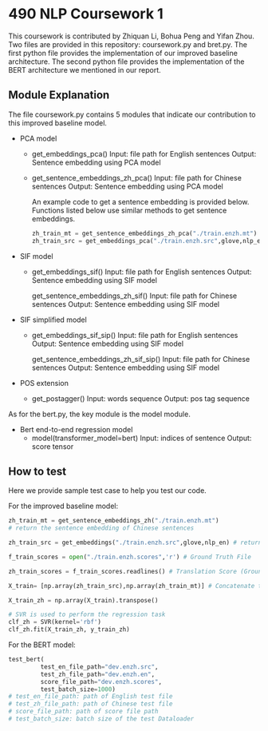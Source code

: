 # 490 NLP Coursework 1

This coursework is contributed by Zhiquan Li, Bohua Peng and Yifan Zhou. Two files are provided in this repository: coursework.py and bret.py. The first python file provides the implementation of our improved baseline architecture. The second python file provides the implementation of the BERT architecture we mentioned in our report.

## Module Explanation

The file coursework.py contains 5 modules that indicate our contribution to this improved baseline model.

* PCA model

  * get_embeddings_pca()
    	Input: file path for English sentences
    	Output: Sentence embedding using PCA model

  * get_sentence_embeddings_zh_pca()
    	Input: file path for Chinese sentences
    	Output: Sentence embedding using PCA model

    An example code to get a sentence embedding is provided below. Functions listed below use similar methods to get sentence embeddings.

    ```python
    zh_train_mt = get_sentence_embeddings_zh_pca("./train.enzh.mt") # Chinese
    zh_train_src = get_embeddings_pca("./train.enzh.src",glove,nlp_en) # English
    ```

* SIF model

  * get_embeddings_sif()
    	Input: file path for English sentences
    	Output: Sentence embedding using SIF model
    	
    get_sentence_embeddings_zh_sif()
     	Input: file path for Chinese sentences
    	Output: Sentence embedding using SIF model

* SIF simplified model

  * get_embeddings_sif_sip()
    	Input: file path for English sentences
    	Output: Sentence embedding using SIF model
    	
    get_sentence_embeddings_zh_sif_sip()
     	Input: file path for Chinese sentences
    	Output: Sentence embedding using SIF model

* POS extension

  * get_postagger()
    	Input: words sequence
    	Output: pos tag sequence

As for the bert.py, the key module is the model module.

* Bert end-to-end regression model
  * model(transformer_model=bert)
        Input: indices of sentence
    	Output: score tensor 

## How to test

Here we provide sample test case to help you test our code.

For the improved baseline model:

```python
zh_train_mt = get_sentence_embeddings_zh("./train.enzh.mt") 
# return the sentence embedding of Chinese sentences

zh_train_src = get_embeddings("./train.enzh.src",glove,nlp_en) # return the sentence embedding of source sentences (English)

f_train_scores = open("./train.enzh.scores",'r') # Ground Truth File

zh_train_scores = f_train_scores.readlines() # Translation Score (Ground Truth)

X_train= [np.array(zh_train_src),np.array(zh_train_mt)] # Concatenate the embeddings to form the input

X_train_zh = np.array(X_train).transpose() 

# SVR is used to perform the regression task
clf_zh = SVR(kernel='rbf')
clf_zh.fit(X_train_zh, y_train_zh)
```

For the BERT model:

```python
test_bert(
         test_en_file_path="dev.enzh.src",
         test_zh_file_path="dev.enzh.en",
         score_file_path="dev.enzh.scores",
         test_batch_size=1000)
# test_en_file_path: path of English test file
# test_zh_file_path: path of Chinese test file
# score_file_path: path of score file path
# test_batch_size: batch size of the test Dataloader
```


